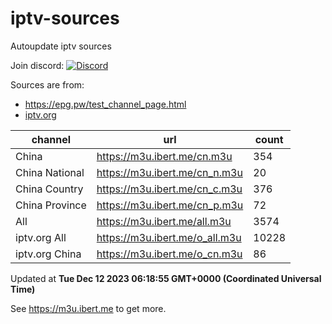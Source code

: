 # iptv-sources

Autoupdate iptv sources

Join discord: [![Discord](https://discord.badge.ibert.me/api/server/betxHcsTqa)](https://discord.gg/betxHcsTqa)

Sources are from:

- <https://epg.pw/test_channel_page.html>
- [iptv.org](https://github.com/iptv-org/iptv)

| channel | url | count |
| ------- | --- | ----- |
| China | <https://m3u.ibert.me/cn.m3u> | 354 |
| China National | <https://m3u.ibert.me/cn_n.m3u> | 20 |
| China Country | <https://m3u.ibert.me/cn_c.m3u> | 376 |
| China Province | <https://m3u.ibert.me/cn_p.m3u> | 72 |
| All | <https://m3u.ibert.me/all.m3u> | 3574 |
| iptv.org All | <https://m3u.ibert.me/o_all.m3u> | 10228 |
| iptv.org China | <https://m3u.ibert.me/o_cn.m3u> | 86 |

Updated at **Tue Dec 12 2023 06:18:55 GMT+0000 (Coordinated Universal Time)**

See <https://m3u.ibert.me> to get more.
